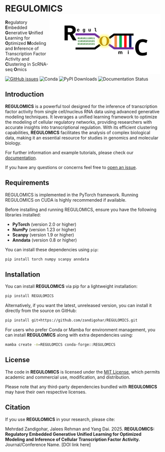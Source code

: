 # REGULOMICS<img src="assets/tool_logo.svg" align="right" width="360" class="no-scaled-link" />
**R**egulatory **E**mbedded **G**enerative **U**nified **L**earning for **O**ptimized **M**odeling and **I**nference of Transcription Factor Activity and **C**lustering in ScRNA-seq **O**mics

[![GitHub issues](https://img.shields.io/github/issues/zandigohar/REGULOMICS)](https://github.com/zandigohar/REGULOMICS/issues)
![Conda](https://img.shields.io/conda/dn/conda-forge/REGULOMICS)
![PyPI Downloads](https://img.shields.io/pypi/dm/REGULOMICS)
![Documentation Status](https://readthedocs.org/projects/REGULOMICS/badge/?version=latest)

## Introduction
**REGULOMICS** is a powerful tool designed for the inference of transcription factor activity from single cell/nucleus RNA data using advanced generative modeling techniques. It leverages a unified learning framework to optimize the modeling of cellular regulatory networks, providing researchers with accurate insights into transcriptional regulation. With its efficient clustering capabilities, **REGULOMICS** facilitates the analysis of complex biological data, making it an essential resource for studies in genomics and molecular biology.

For further information and example tutorials, please check our [documentation](https://readthedocs.org/projects/REGULOMICS/badge/?version=latest).

If you have any questions or concerns feel free to [open an issue](https://github.com/zandigohar/REGULOMICS/issues).

## Requirements
REGULOMICS is implemented in the PyTorch framework. Running REGULOMICS on CUDA is highly recommended if available.

Before installing and running REGULOMICS, ensure you have the following libraries installed:

- **PyTorch** (version 2.0 or higher)
- **NumPy** (version 1.23 or higher)
- **Scanpy** (version 1.9 or higher)
- **Anndata** (version 0.8 or higher)

You can install these dependencies using `pip`:

```bash
pip install torch numpy scanpy anndata
```

## Installation

You can install **REGULOMICS** via pip for a lightweight installation:

```bash
pip install REGULOMICS
```

Alternatively, if you want the latest, unreleased version, you can install it directly from the source on GitHub:

```bash
pip install git+https://github.com/zandigohar/REGULOMICS.git
```

For users who prefer Conda or Mamba for environment management, you can install **REGULOMICS** along with extra dependencies using:

```bash
mamba create -n=REGULOMICS conda-forge::REGULOMICS
```

## License

The code in **REGULOMICS** is licensed under the [MIT License](https://opensource.org/licenses/MIT), which permits academic and commercial use, modification, and distribution. 

Please note that any third-party dependencies bundled with **REGULOMICS** may have their own respective licenses.

## Citation

If you use **REGULOMICS** in your research, please cite:

Mehrdad Zandigohar, Jalees Rehman and Yang Dai. 2025. **REGULOMICS: Regulatory Embedded Generative Unified Learning for Optimized Modeling and Inference of Cellular Transcription Factor Activity.** Journal/Conference Name. [DOI link here]

